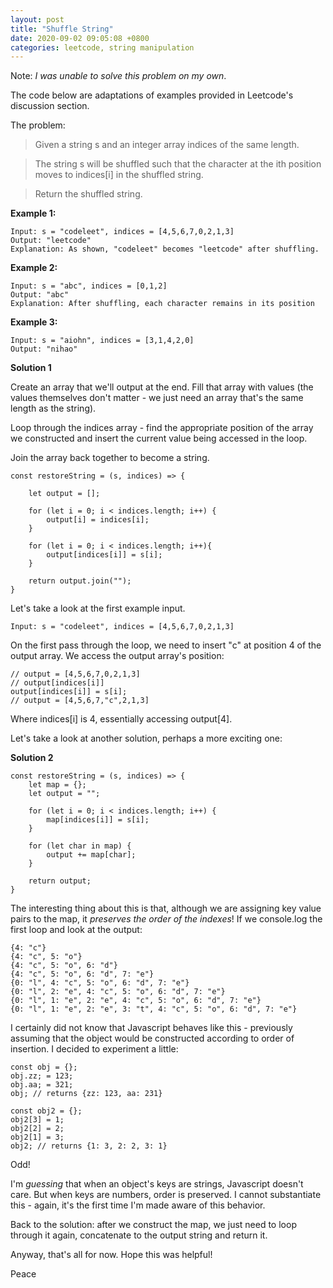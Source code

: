 ```yaml
---
layout: post
title: "Shuffle String"
date: 2020-09-02 09:05:08 +0800
categories: leetcode, string manipulation
---
```


Note: _I was unable to solve this problem on my own_.

The code below are adaptations of examples provided in Leetcode's discussion section.

The problem:

> Given a string s and an integer array indices of the same length.

> The string s will be shuffled such that the character at the ith position moves to indices[i] in the shuffled string.

> Return the shuffled string.

**Example 1:**

    Input: s = "codeleet", indices = [4,5,6,7,0,2,1,3]
    Output: "leetcode"
    Explanation: As shown, "codeleet" becomes "leetcode" after shuffling.

**Example 2:**

    Input: s = "abc", indices = [0,1,2]
    Output: "abc"
    Explanation: After shuffling, each character remains in its position

**Example 3:**

    Input: s = "aiohn", indices = [3,1,4,2,0]
    Output: "nihao"

**Solution 1**

Create an array that we'll output at the end. Fill that array with values (the values themselves don't matter - we just need an array that's the same length as the string).

Loop through the indices array - find the appropriate position of the array we constructed and insert the current value being accessed in the loop.

Join the array back together to become a string.

    const restoreString = (s, indices) => {

        let output = [];

        for (let i = 0; i < indices.length; i++) {
            output[i] = indices[i];
        }

        for (let i = 0; i < indices.length; i++){
            output[indices[i]] = s[i];
        }

        return output.join("");
    }

Let's take a look at the first example input.

    Input: s = "codeleet", indices = [4,5,6,7,0,2,1,3]

On the first pass through the loop, we need to insert "c" at position 4 of the output array. We access the output array's position:

    // output = [4,5,6,7,0,2,1,3]
    // output[indices[i]]
    output[indices[i]] = s[i];
    // output = [4,5,6,7,"c",2,1,3]

Where indices[i] is 4, essentially accessing output[4].

Let's take a look at another solution, perhaps a more exciting one:

**Solution 2**

    const restoreString = (s, indices) => {
        let map = {};
        let output = "";

        for (let i = 0; i < indices.length; i++) {
            map[indices[i]] = s[i];
        }

        for (let char in map) {
            output += map[char];
        }

        return output;
    }

The interesting thing about this is that, although we are assigning key value pairs to the map, it _preserves the order of the indexes_! If we console.log the first loop and look at the output:

    {4: "c"}
    {4: "c", 5: "o"}
    {4: "c", 5: "o", 6: "d"}
    {4: "c", 5: "o", 6: "d", 7: "e"}
    {0: "l", 4: "c", 5: "o", 6: "d", 7: "e"}
    {0: "l", 2: "e", 4: "c", 5: "o", 6: "d", 7: "e"}
    {0: "l", 1: "e", 2: "e", 4: "c", 5: "o", 6: "d", 7: "e"}
    {0: "l", 1: "e", 2: "e", 3: "t", 4: "c", 5: "o", 6: "d", 7: "e"}

I certainly did not know that Javascript behaves like this - previously assuming that the object would be constructed according to order of insertion. I decided to experiment a little:

    const obj = {};
    obj.zz; = 123;
    obj.aa; = 321;
    obj; // returns {zz: 123, aa: 231}

    const obj2 = {};
    obj2[3] = 1;
    obj2[2] = 2;
    obj2[1] = 3;
    obj2; // returns {1: 3, 2: 2, 3: 1}

Odd!

I'm _guessing_ that when an object's keys are strings, Javascript doesn't care. But when keys are numbers, order is preserved. I cannot substantiate this - again, it's the first time I'm made aware of this behavior.

Back to the solution: after we construct the map, we just need to loop through it again, concatenate to the output string and return it.

Anyway, that's all for now. Hope this was helpful!

Peace
